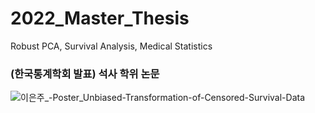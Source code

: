 # 2022_Master_Thesis
 Robust PCA, Survival Analysis, Medical Statistics
 
 ### (한국통계학회 발표) 석사 학위 논문
 ![이은주_-Poster_Unbiased-Transformation-of-Censored-Survival-Data](https://user-images.githubusercontent.com/59603992/222869698-5ffc14ec-3131-48b9-9f95-2d87360e0d8f.png)
